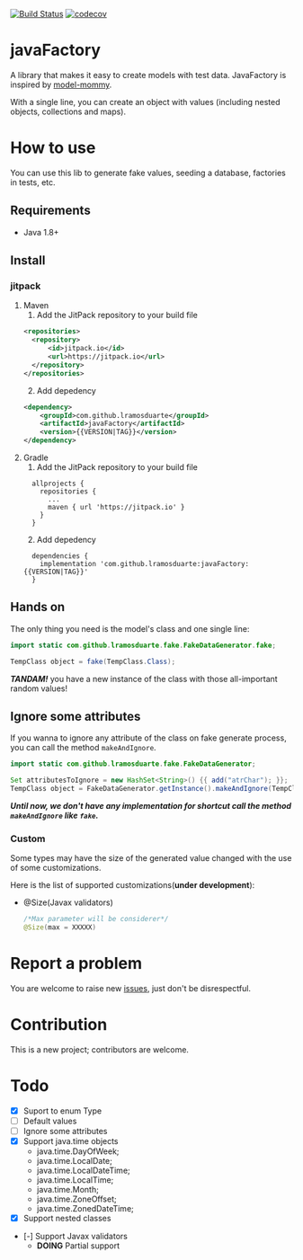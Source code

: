 [![Build Status](https://travis-ci.org/lramosduarte/javaFactory.svg?branch=master)](https://travis-ci.org/lramosduarte/javaFactory) [![codecov](https://codecov.io/gh/lramosduarte/javaFactory/branch/master/graph/badge.svg)](https://codecov.io/gh/lramosduarte/javaFactory)

# javaFactory
A library that makes it easy to create models with test data. JavaFactory is inspired by [model-mommy](https://model-mommy.readthedocs.io/en/latest/index.html).

With a single line, you can create an object with values (including nested objects, collections and maps).

# How to use

You can use this lib to generate fake values, seeding a database, factories in tests, etc.

## Requirements

- Java 1.8+

## Install
### jitpack

1. Maven
    1. Add the JitPack repository to your build file
    ```xml
    <repositories>
      <repository>
          <id>jitpack.io</id>
          <url>https://jitpack.io</url>
      </repository>
    </repositories>
    ```
    2. Add depedency
    ```xml
    <dependency>
        <groupId>com.github.lramosduarte</groupId>
        <artifactId>javaFactory</artifactId>
        <version>{{VERSION|TAG}}</version>
    </dependency>
    ```
2. Gradle
    1. Add the JitPack repository to your build file
    ```
      allprojects {
        repositories {
          ...
          maven { url 'https://jitpack.io' }
        }
      }
    ```
    2. Add depedency
    ```
      dependencies {
        implementation 'com.github.lramosduarte:javaFactory:{{VERSION|TAG}}'
      }
    ```

## Hands on

The only thing you need is the model's class and one single line:

```java
import static com.github.lramosduarte.fake.FakeDataGenerator.fake;

TempClass object = fake(TempClass.Class);
```
***TANDAM!*** you have a new instance of the class with those all-important random values!

## Ignore some attributes

If you wanna to ignore any attribute of the class on fake generate process, you can call the method `makeAndIgnore`.

```java
import static com.github.lramosduarte.fake.FakeDataGenerator;

Set attributesToIgnore = new HashSet<String>() {{ add("atrChar"); }};
TempClass object = FakeDataGenerator.getInstance().makeAndIgnore(TempClass.class, attributesToIgnore);
```

***Until now, we don't have any implementation for shortcut call the method `makeAndIgnore` like `fake`.***

### Custom
Some types may have the size of the generated value changed with the use of some customizations.

Here is the list of supported customizations(**under development**):
  - @Size(Javax validators)
    ```java
    /*Max parameter will be considerer*/
    @Size(max = XXXXX)
    ```

# Report a problem

You are welcome to raise new [issues](https://github.com/lramosduarte/javaFactory/issues), just
don't be disrespectful.

# Contribution

This is a new project; contributors are welcome.


# Todo
- [X] Suport to enum Type
- [ ] Default values
- [ ] Ignore some attributes
- [X] Support java.time objects
  * java.time.DayOfWeek;
  * java.time.LocalDate;
  * java.time.LocalDateTime;
  * java.time.LocalTime;
  * java.time.Month;
  * java.time.ZoneOffset;
  * java.time.ZonedDateTime;
- [X] Support nested classes
- [-] Support Javax validators
    * **DOING** Partial support
